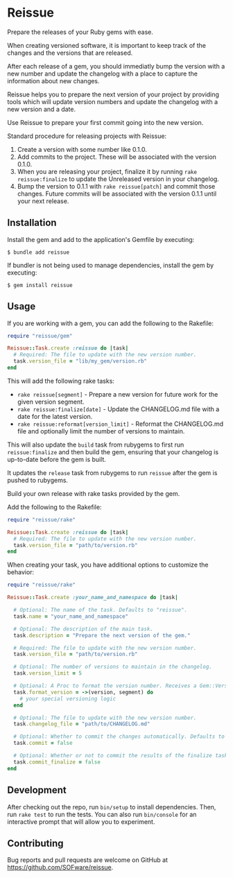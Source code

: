 # Reissue

Prepare the releases of your Ruby gems with ease.

When creating versioned software, it is important to keep track of the changes and the versions that are released.

After each release of a gem, you should immediatly bump the version with a new number and update the changelog with a place
to capture the information about new changes.

Reissue helps you to prepare the next version of your project by providing tools which will update version numbers and
update the changelog with a new version and a date.

Use Reissue to prepare your first commit going into the new version.

Standard procedure for releasing projects with Reissue:

1. Create a version with some number like 0.1.0.
2. Add commits to the project. These will be associated with the version 0.1.0.
3. When you are releasing your project, finalize it by running
  `rake reissue:finalize` to update the Unreleased version in your changelog.
4. Bump the version to 0.1.1 with `rake reissue[patch]` and commit those changes.
   Future commits will be associated with the version 0.1.1 until your next release.

## Installation

Install the gem and add to the application's Gemfile by executing:

    $ bundle add reissue

If bundler is not being used to manage dependencies, install the gem by executing:

    $ gem install reissue

## Usage

If you are working with a gem, you can add the following to the Rakefile:

```ruby
require "reissue/gem"

Reissue::Task.create :reissue do |task|
  # Required: The file to update with the new version number.
  task.version_file = "lib/my_gem/version.rb"
end
```

This will add the following rake tasks:

- `rake reissue[segment]` - Prepare a new version for future work for the given
  version segment.
- `rake reissue:finalize[date]` - Update the CHANGELOG.md file with a date for
  the latest version.
- `rake reissue:reformat[version_limit]` - Reformat the CHANGELOG.md file and
  optionally limit the number of versions to maintain.

This will also update the `build` task from rubygems to first run
`reissue:finalize` and then build the gem, ensuring that your changelog is
up-to-date before the gem is built.

It updates the `release` task from rubygems to run `reissue` after the gem is
pushed to rubygems.

Build your own release with rake tasks provided by the gem.

Add the following to the Rakefile:

```ruby
require "reissue/rake"

Reissue::Task.create :reissue do |task|
  # Required: The file to update with the new version number.
  task.version_file = "path/to/version.rb"
end
```

When creating your task, you have additional options to customize the behavior:

```ruby
require "reissue/rake"

Reissue::Task.create :your_name_and_namespace do |task|

  # Optional: The name of the task. Defaults to "reissue".
  task.name = "your_name_and_namespace"

  # Optional: The description of the main task.
  task.description = "Prepare the next version of the gem."

  # Required: The file to update with the new version number.
  task.version_file = "path/to/version.rb"

  # Optional: The number of versions to maintain in the changelog.
  task.version_limit = 5

  # Optional: A Proc to format the version number. Receives a Gem::Version object, and segment.
  task.format_version = ->(version, segment) do
    # your special versioning logic
  end

  # Optional: The file to update with the new version number.
  task.changelog_file = "path/to/CHANGELOG.md"

  # Optional: Whether to commit the changes automatically. Defaults to true.
  task.commit = false

  # Optional: Whether or not to commit the results of the finalize task. Defaults to true.
  task.commit_finalize = false
end
```

## Development

After checking out the repo, run `bin/setup` to install dependencies. Then, run `rake test` to run the tests. You can also run `bin/console` for an interactive prompt that will allow you to experiment.

## Contributing

Bug reports and pull requests are welcome on GitHub at https://github.com/SOFware/reissue.
